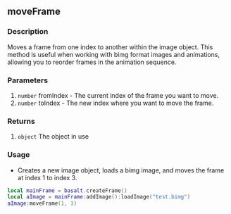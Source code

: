 ## moveFrame

### Description

Moves a frame from one index to another within the image object. This method is useful when working with bimg format images and animations, allowing you to reorder frames in the animation sequence.

### Parameters

1. `number` fromIndex - The current index of the frame you want to move.
2. `number` toIndex - The new index where you want to move the frame.

### Returns

1. `object` The object in use

### Usage

* Creates a new image object, loads a bimg image, and moves the frame at index 1 to index 3.

```lua
local mainFrame = basalt.createFrame()
local aImage = mainFrame:addImage():loadImage("test.bimg")
aImage:moveFrame(1, 3)
```
